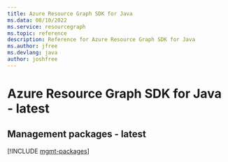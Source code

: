 ```yaml
---
title: Azure Resource Graph SDK for Java
ms.data: 08/10/2022
ms.service: resourcegraph
ms.topic: reference
description: Reference for Azure Resource Graph SDK for Java
ms.author: jfree
ms.devlang: java
author: joshfree
---
```

# Azure Resource Graph SDK for Java - latest

## Management packages - latest
[!INCLUDE [mgmt-packages](resource-graph-mgmt-index.md)]